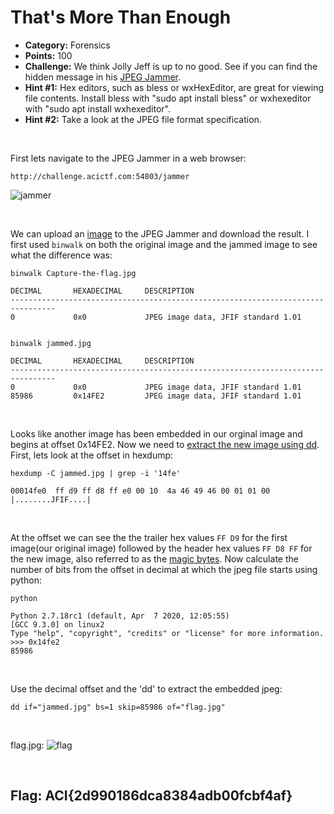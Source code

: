 # That's More Than Enough

* **Category:** Forensics
* **Points:** 100
* **Challenge:** We think Jolly Jeff is up to no good. See if you can find the hidden message in his [JPEG Jammer](http://challenge.acictf.com:54803/jammer).
* **Hint #1:** Hex editors, such as bless or wxHexEditor, are great for viewing file contents. Install bless with "sudo apt install bless" or wxhexeditor with "sudo apt install wxhexeditor".
* **Hint #2:** Take a look at the JPEG file format specification.

<br />

First lets navigate to the JPEG Jammer in a web browser:
```
http://challenge.acictf.com:54803/jammer
```
![jammer](https://github.com/eesantiago/Writeups/blob/master/CyberStakes_2020/thats_more_than_enough/screenshots/jammer.JPG)

<br />

We can upload an [image](https://github.com/eesantiago/Writeups/blob/master/CyberStakes_2020/thats_more_than_enough/Capture-the-flag.jpg) to the JPEG Jammer and download the result.  I first used `binwalk` on both the original image and the jammed image to see what the difference was:
```
binwalk Capture-the-flag.jpg

DECIMAL       HEXADECIMAL     DESCRIPTION
--------------------------------------------------------------------------------
0             0x0             JPEG image data, JFIF standard 1.01


binwalk jammed.jpg

DECIMAL       HEXADECIMAL     DESCRIPTION
--------------------------------------------------------------------------------
0             0x0             JPEG image data, JFIF standard 1.01
85986         0x14FE2         JPEG image data, JFIF standard 1.01
```

<br />

Looks like another image has been embedded in our orginal image and begins at offset 0x14FE2.  Now we need to [extract the new image using dd](https://www.geeksforgeeks.org/working-with-magic-numbers-in-linux/).  First, lets look at the offset in hexdump:
```
hexdump -C jammed.jpg | grep -i '14fe'

00014fe0  ff d9 ff d8 ff e0 00 10  4a 46 49 46 00 01 01 00  |........JFIF....|
```

<br /> 

At the offset we can see the the trailer hex values `FF D9` for the first image(our original image) followed by the header hex values `FF D8 FF` for the new image, also referred to as the [magic bytes](https://en.wikipedia.org/wiki/List_of_file_signatures).  Now calculate the number of bits from the offset in decimal at which the jpeg file starts using python:
```
python

Python 2.7.18rc1 (default, Apr  7 2020, 12:05:55) 
[GCC 9.3.0] on linux2
Type "help", "copyright", "credits" or "license" for more information.
>>> 0x14fe2
85986
```

<br />

Use the decimal offset and the 'dd' to extract the embedded jpeg:
```
dd if="jammed.jpg" bs=1 skip=85986 of="flag.jpg"
```

<br />

flag.jpg:
![flag]()

<br />

## Flag: ACI{2d990186dca8384adb00fcbf4af}
